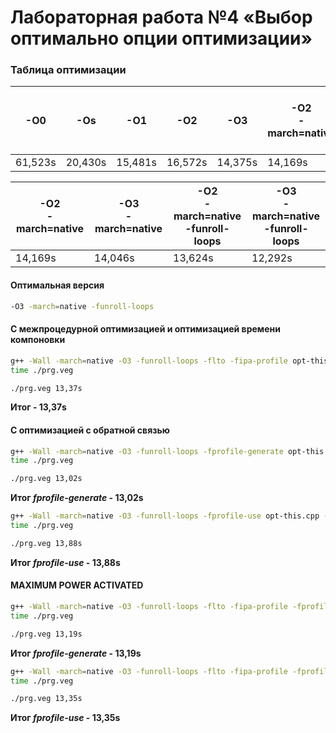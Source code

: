 # Лабораторная работа №4 «Выбор оптимально опции оптимизации»

### Таблица оптимизации

|   -O0   |   -Os   |   -O1   |   -O2   |   -O3   | -O2 <br> -march=native | -O3 <br> -march=native | -O2 <br> -march=native <br> -funroll-loops | -O3 <br> -march=native <br> -funroll-loops |
|---------|---------|---------|---------|---------|------------------------|------------------------|--------------------------------------------|--------------------------------------------|
| 61,523s | 20,430s | 15,481s | 16,572s | 14,375s |         14,169s        |         14,046s        |                  13,624s                   |                   12,292s                  |

| -O2 <br> -march=native | -O3 <br> -march=native | -O2 <br> -march=native <br> -funroll-loops | -O3 <br> -march=native <br> -funroll-loops |
|------------------------|------------------------|--------------------------------------------|--------------------------------------------|
|         14,169s        |         14,046s        |                  13,624s                   |                   12,292s                  |

#### Оптимальная версия
```bash
-O3 -march=native -funroll-loops
```

#### С межпроцедурной оптимизацией и оптимизацией времени компоновки
```bash
g++ -Wall -march=native -O3 -funroll-loops -flto -fipa-profile opt-this.cpp -o prg.veg
time ./prg.veg

./prg.veg 13,37s
```

__Итог - 13,37s__

#### С оптимизацией с обратной связью
```bash
g++ -Wall -march=native -O3 -funroll-loops -fprofile-generate opt-this.cpp -o prg.veg
time ./prg.veg

./prg.veg 13,02s
```

__Итог _fprofile-generate_ - 13,02s__

```bash
g++ -Wall -march=native -O3 -funroll-loops -fprofile-use opt-this.cpp -o prg.veg
time ./prg.veg

./prg.veg 13,88s
```

__Итог _fprofile-use_ - 13,88s__

#### MAXIMUM POWER ACTIVATED
```bash
g++ -Wall -march=native -O3 -funroll-loops -flto -fipa-profile -fprofile-generate opt-this.cpp -o prg.veg
time ./prg.veg

./prg.veg 13,19s
```

__Итог _fprofile-generate_ - 13,19s__

```bash
g++ -Wall -march=native -O3 -funroll-loops -flto -fipa-profile -fprofile-use opt-this.cpp -o prg.veg
time ./prg.veg

./prg.veg 13,35s
```

__Итог _fprofile-use_ - 13,35s__
